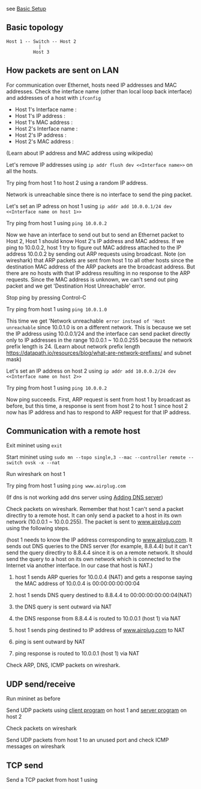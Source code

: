 see [Basic Setup](basic_setting.md)

## Basic topology ##

```
Host 1 -- Switch -- Host 2
            |
          Host 3
```

## How packets are sent on LAN ##

For communication over Ethernet, hosts need IP addresses and MAC addresses.
Check the interface name (other than local loop back interface) and addresses of a host with `ifconfig`
* Host 1's Interface name :
* Host 1's IP address :
* Host 1's MAC address :
* Host 2's Interface name :
* Host 2's IP address :
* Host 2's MAC address :

(Learn about IP address and MAC address using wikipedia)

Let's remove IP addresses using `ip addr flush dev <<Interface name>>` on all the hosts.

Try ping from host 1 to host 2 using a random IP address.

Network is unreachable since there is no interface to send the ping packet.

Let's set an IP adress on host 1 using `ip addr add 10.0.0.1/24 dev <<Interface name on host 1>>`

Try ping from host 1 using `ping 10.0.0.2`

Now we have an interface to send out but to send an Ethernet packet to Host 2, Host 1 should know Host 2's IP address and MAC address.
If we ping to 10.0.0.2, host 1 try to figure out MAC address attached to the IP address 10.0.0.2 by sending out ARP requests using broadcast.
Note (on wireshark) that ARP packets are sent from host 1 to all other hosts since the destination MAC address of the ARP packets are the broadcast address.
But there are no hosts with that IP address resulting in no response to the ARP requests.
Since the MAC address is unknown, we can't send out ping packet and we get 'Destination Host Unreachable' error.

Stop ping by pressing Control-C

Try ping from host 1 using `ping 10.0.1.0`

This time we get 'Network unreachable` error instead of 'Host unreachable` since 10.0.1.0 is on a different network.
This is because we set the IP address using 10.0.0.1/24 and the interface can send packet directly only to IP addresses in the range
10.0.0.1 ~ 10.0.0.255 because the network prefix length is 24. (Learn about network prefix length https://datapath.io/resources/blog/what-are-network-prefixes/ and subnet mask)

Let's set an IP address on host 2 using `ip addr add 10.0.0.2/24 dev <<Interface name on host 2>>`

Try ping from host 1 using `ping 10.0.0.2`

Now ping succeeds. First, ARP request is sent from host 1 by broadcast as before, but this time, a response is sent from host 2
to host 1 since host 2 now has IP address and has to respond to ARP request for that IP address. 


## Communication with a remote host ##

Exit mininet using `exit`

Start mininet using `sudo mn --topo single,3 --mac --controller remote --switch ovsk -x --nat`

Run wireshark on host 1

Try ping from host 1 using `ping www.airplug.com`

(If dns is not working add dns server using [Adding DNS server](add_dns.md))

Check packets on wireshark. Remember that host 1 can't send a packet directlry to a remote host.
It can only send a packet to a host in its own network (10.0.0.1 ~ 10.0.0.255). The packet is sent to www.airplug.com using the following steps.

(host 1 needs to know the IP address corresponding to www.airplug.com. It sends out DNS queries to the DNS server (for example, 8.8.4.4) but it can't send the query directlry to 8.8.4.4 since it is on a remote network. It should send the query to a host on its own network which is connected to the Internet via another interface. In our case that host is NAT.)

1. host 1 sends ARP queries for 10.0.0.4 (NAT) and gets a response saying the MAC address of 10.0.0.4 is 00:00:00:00:00:04

2. host 1 sends DNS query destined to 8.8.4.4 to 00:00:00:00:00:04(NAT)

3. the DNS query is sent outward via NAT

4. the DNS response from 8.8.4.4 is routed to 10.0.0.1 (host 1) via NAT

5. host 1 sends ping destined to IP address of www.airplug.com to NAT

6. ping is sent outward by NAT

7. ping response is routed to 10.0.0.1 (host 1) via NAT

Check ARP, DNS, ICMP packets on wireshark.

## UDP send/receive ##

Run mininet as before

Send UDP packets using [client program](../snippets/basic/udp_echo_client.py) on host 1 and [server program](../snippets/basic/udp_echo_server.py) on host 2

Check packets on wireshark

Send UDP packets from host 1 to an unused port and check ICMP messages on wireshark

## TCP send ##

Send a TCP packet from host 1 using 

